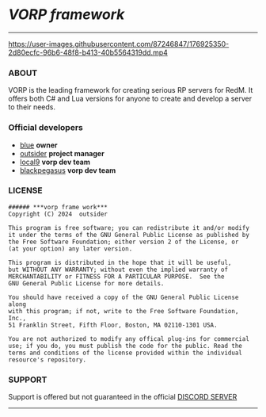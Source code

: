 # ***VORP framework***
___



https://user-images.githubusercontent.com/87246847/176925350-2d80ecfc-96b6-48f8-b413-40b5564319dd.mp4





### ABOUT
VORP is the leading framework for creating serious RP servers for RedM.
It offers both C# and Lua versions for anyone to create and develop a server to their needs.

### Official developers
  * [blue](https://github.com/kamelzarandah) **owner**
  * [outsider](https://github.com/outsider31000?tab=repositories) **project manager**
  * [local9](https://github.com/Local9) **vorp dev team**
  * [blackpegasus](https://github.com/creativewild) **vorp dev team**

### LICENSE
```
###### ***vorp frame work***
Copyright (C) 2024  outsider

This program is free software; you can redistribute it and/or modify
it under the terms of the GNU General Public License as published by
the Free Software Foundation; either version 2 of the License, or
(at your option) any later version.

This program is distributed in the hope that it will be useful,
but WITHOUT ANY WARRANTY; without even the implied warranty of
MERCHANTABILITY or FITNESS FOR A PARTICULAR PURPOSE.  See the
GNU General Public License for more details.

You should have received a copy of the GNU General Public License along
with this program; if not, write to the Free Software Foundation, Inc.,
51 Franklin Street, Fifth Floor, Boston, MA 02110-1301 USA.

You are not authorized to modify any offical plug-ins for commercial use; if you do, you must publish the code for the public. Read the terms and conditions of the license provided within the individual resource's repository.
```

### SUPPORT

Support is offered but not guaranteed in the official [DISCORD SERVER](https://discord.gg/DHGVAbCj7N)

___

